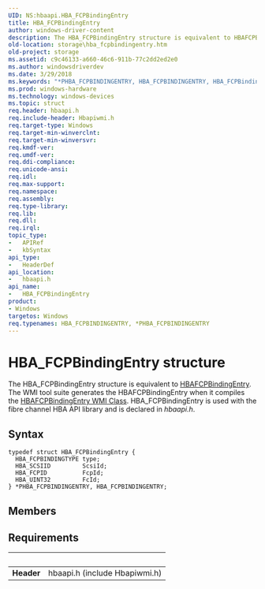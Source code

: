 ```yaml
---
UID: NS:hbaapi.HBA_FCPBindingEntry
title: HBA_FCPBindingEntry
author: windows-driver-content
description: The HBA_FCPBindingEntry structure is equivalent to HBAFCPBindingEntry.
old-location: storage\hba_fcpbindingentry.htm
old-project: storage
ms.assetid: c9c46133-a660-46c6-911b-77c2dd2ed2e0
ms.author: windowsdriverdev
ms.date: 3/29/2018
ms.keywords: "*PHBA_FCPBINDINGENTRY, HBA_FCPBINDINGENTRY, HBA_FCPBindingEntry, HBA_FCPBindingEntry structure [Storage Devices], hbaapi/HBA_FCPBindingEntry, storage.hba_fcpbindingentry, structs-Fibre_b3a84cf5-d8d5-41cc-9fe3-d362da586cbc.xml"
ms.prod: windows-hardware
ms.technology: windows-devices
ms.topic: struct
req.header: hbaapi.h
req.include-header: Hbapiwmi.h
req.target-type: Windows
req.target-min-winverclnt: 
req.target-min-winversvr: 
req.kmdf-ver: 
req.umdf-ver: 
req.ddi-compliance: 
req.unicode-ansi: 
req.idl: 
req.max-support: 
req.namespace: 
req.assembly: 
req.type-library: 
req.lib: 
req.dll: 
req.irql: 
topic_type:
-	APIRef
-	kbSyntax
api_type:
-	HeaderDef
api_location:
-	hbaapi.h
api_name:
-	HBA_FCPBindingEntry
product:
- Windows
targetos: Windows
req.typenames: HBA_FCPBINDINGENTRY, *PHBA_FCPBINDINGENTRY
---
```


# HBA_FCPBindingEntry structure
The HBA_FCPBindingEntry structure is equivalent to <a href="https://msdn.microsoft.com/library/windows/hardware/ff556034">HBAFCPBindingEntry</a>. The WMI tool suite generates the HBAFCPBindingEntry when it compiles the <a href="https://msdn.microsoft.com/library/windows/hardware/ff556037">HBAFCPBindingEntry WMI Class</a>.  HBA_FCPBindingEntry is used with the fibre channel HBA API library and is declared in <i>hbaapi.h</i>.

## Syntax
```
typedef struct HBA_FCPBindingEntry {
  HBA_FCPBINDINGTYPE type;
  HBA_SCSIID         ScsiId;
  HBA_FCPID          FcpId;
  HBA_UINT32         FcId;
} *PHBA_FCPBINDINGENTRY, HBA_FCPBINDINGENTRY;
```

## Members



## Requirements
| &nbsp; | &nbsp; |
| ---- |:---- |
| **Header** | hbaapi.h (include Hbapiwmi.h) |